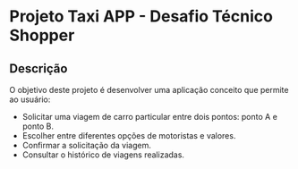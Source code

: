 # Projeto Taxi APP - Desafio Técnico Shopper

## Descrição

O objetivo deste projeto é desenvolver uma aplicação conceito que permite ao usuário:

- Solicitar uma viagem de carro particular entre dois pontos: ponto A e ponto B.
- Escolher entre diferentes opções de motoristas e valores.
- Confirmar a solicitação da viagem.
- Consultar o histórico de viagens realizadas.

